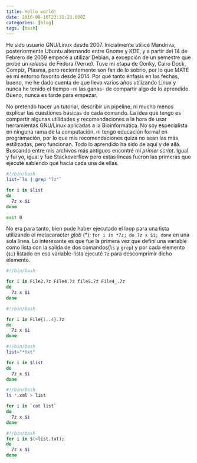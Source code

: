 ```yaml
---
title: Hello world!
date: 2016-08-10T23:31:23.000Z
categories: [blog]
tags: [bash]
---
```


He sido usuario GNU/Linux desde 2007. Inicialmente utilicé Mandriva, posteriormente Ubuntu alternando entre Gnome y KDE, y a partir del 14 de Febrero de 2009 empecé a utilizar Debian, a excepción de un semestre que probé un *release* de Fedora (Verne). Tuve mi etapa de Conky, Cairo Dock, Compiz, Plasma, pero recientemente son fan de lo sobrio, por lo que MATE es mi entorno favorito desde 2014. Por qué tanto énfasis en las fechas, bueno, me he dado cuenta de que llevo varios años utilizando Linux y nunca he tenido el tiempo -ni las ganas- de compartir algo de lo aprendido. Bueno, nunca es tarde para empezar.

No pretendo hacer un tutorial, describir un pipeline, ni mucho menos explicar las cuestiones básicas de cada comando. La idea que tengo es compartir algunas utilidades y recomendaciones a la hora de usar herramientas GNU/Linux aplicadas a la Bioinformática. No soy especialista en ninguna rama de la computación, ni tengo educación formal en programación, por lo que mis recomendaciones quizá no sean las más estilizadas, pero funcionan. Todo lo aprendido ha sido de aquí y de allá. Buscando entre mis archivos más antiguos encontré mi *primer script*. Igual y fui yo, igual y fue Stackoverflow pero estas lineas fueron las primeras que ejecuté sabiendo qué hacía cada una de ellas.

```bash
#!/bin/bash
list=`ls | grep "7z"`

for i in $list
do
  7z x $i
done

exit 0
```
No era para tanto, bien pude haber ejecutado el loop para una lista utilizando el metacaracter *glob* (\*): ``for i in *7z; do 7z x $i; done`` en una sola linea. Lo interesante es que fue la primera vez que definí una variable como lista con la salida de dos comandos(``ls`` y ``grep``) y por cada elemento (``$i``) listado en esa variable-lista ejecuté ``7z`` para descomprimir dicho elemento.

```bash
#!/bin/bash

for i in File2.7z File4.7z file5.7z File4_.7z
do
  7z x $i
done
```
```bash
#!/bin/bash

for i in File{1..4}.7z
do
  7z x $i
done
```
```bash
#!/bin/bash
list="*txt"

for i in $list
do
  7z x $i
done
```
```bash
#!/bin/bash
ls *.xml > list

for i in `cat list`
do
  7z x $i
done
```
```bash
#!/bin/bash
for i in $(<list.txt);
do
  7z x $i
done
```
